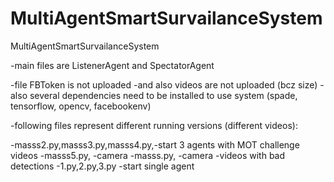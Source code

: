 # MultiAgentSmartSurvailanceSystem
MultiAgentSmartSurvailanceSystem

-main files are ListenerAgent and SpectatorAgent

-file FBToken is not uploaded
-and also videos are not uploaded (bcz size)
-also several dependencies need to be installed to use system (spade, tensorflow, opencv, facebookenv)


-following files represent different running versions (different videos):


-masss2.py,masss3.py,masss4.py,-start 3 agents with MOT challenge videos
-masss5.py, -camera
-masss.py, -camera -videos with bad detections
-1.py,2.py,3.py -start single agent
